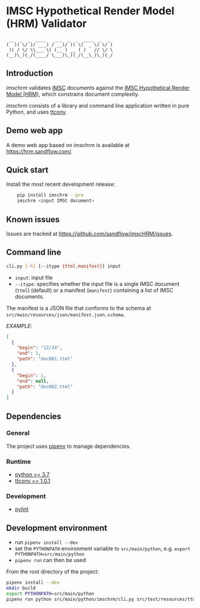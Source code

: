 # IMSC Hypothetical Render Model (HRM) Validator

     __  _  _  ____   ___  _  _  ____  _  _ 
    (  )( \/ )/ ___) / __)/ )( \(  _ \( \/ )
     )( / \/ \\___ \( (__ ) __ ( )   // \/ \
    (__)\_)(_/(____/ \___)\_)(_/(__\_)\_)(_/

## Introduction

_imschrm_ validates [IMSC](https://www.w3.org/TR/ttml-imsc/) documents against the [IMSC Hypothetical Render Model
(HRM)](https://www.w3.org/TR/2023/CR-imsc-hrm-20230622/), which constrains document complexity.

_imschrm_ consists of a library and command line application written in pure Python, and uses
[ttconv](https://github.com/sandflow/ttconv).

## Demo web app

A demo web app based on _imschrm_ is available at https://hrm.sandflow.com/.

## Quick start

Install the most recent development release:

```sh
    pip install imschrm --pre
    imschrm <input IMSC document>
```

## Known issues

Issues are tracked at https://github.com/sandflow/imscHRM/issues.

## Command line

```sh
cli.py [-h] [--itype {ttml,manifest}] input
```

* `input`: input file
* `--itype`: specifies whether the input file is a single IMSC document (`ttml`) (default) or a manifest (`manifest`) containing a
  list of IMSC documents.

The manifest is a JSON file that conforms to the schema at `src/main/resources/json/manifest.json.schema`.

_EXAMPLE_:

```json
[
  {
    "begin": "12/24",
    "end": 1,
    "path": "doc001.ttml"
  },
  {
    "begin": 1,
    "end": null,
    "path": "doc002.ttml"
  }
]
```

## Dependencies

### General

The project uses [pipenv](https://pypi.org/project/pipenv/) to manage dependencies.

### Runtime

* [python >= 3.7](https://python.org)
* [ttconv == 1.0.1](https://github.com/sandflow/ttconv)

### Development

* [pylint](https://pypi.org/project/pylint/)

## Development environment

* run `pipenv install --dev`
* set the `PYTHONPATH` environment variable to `src/main/python`, e.g. `export PYTHONPATH=src/main/python`
* `pipenv run` can then be used

From the root directory of the project:

```sh
pipenv install --dev
mkdir build
export PYTHONPATH=src/main/python
pipenv run python src/main/python/imschrm/cli.py src/test/resources/ttml/fail001.ttml
```
